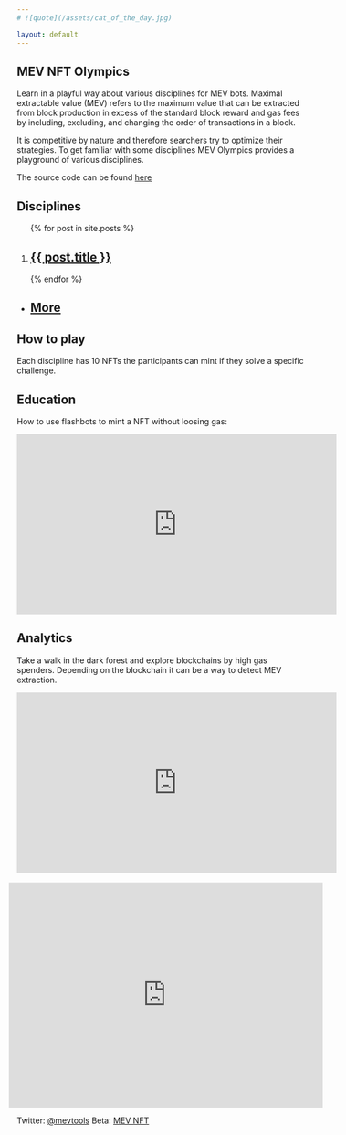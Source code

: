 ```yaml
---
# ![quote](/assets/cat_of_the_day.jpg)

layout: default
---
```

## MEV NFT Olympics

Learn in a playful way about various disciplines for MEV bots.
Maximal extractable value (MEV) refers to the maximum value that can be extracted from block production in excess of the standard block reward and gas fees by including, excluding, and changing the order of transactions in a block.

It is competitive by nature and therefore searchers try to optimize their strategies. To get familiar with some disciplines MEV Olympics provides a playground of various disciplines.

The source code can be found [here](https://github.com/franz101/mev-olympics)


## Disciplines


<ol>
{% for post in site.posts %}
<li>
<h2><a href="{{ post.url }}">{{ post.title }}</a></h2>
 
</li>
{% endfor %}
</ol>

<ul>
<li>
<h2><a href="/posts">More</a></h2>
 </li>
 </ul>



## How to play

Each discipline has 10 NFTs the participants can mint if they solve a specific challenge.

## Education

How to use flashbots to mint a NFT without loosing gas:
<iframe width="560" height="315" src="https://www.youtube.com/embed/1ve1YIpDs_I" title="YouTube video player" frameborder="0" allow="accelerometer; autoplay; clipboard-write; encrypted-media; gyroscope; picture-in-picture" allowfullscreen></iframe>


## Analytics

Take a walk in the dark forest and explore blockchains by high gas spenders.
Depending on the blockchain it can be a way to detect MEV extraction.
<iframe width="560" height="315" style="background-color: white;" src="https://dune.com/embeds/1130931/1931504/5f0d7cf4-0e9d-4e79-a5a5-80ed0d8d7b6d" title="Dune Analytics" frameborder="0"></iframe>



<br/>
<br/>
<iframe src="https://docs.google.com/forms/d/e/1FAIpQLSfm4uuVVQP3tw4-NMQy_2OSNwiQhVsFZTVjZIfh4UhdlX_Crg/viewform?embedded=true" width="550" height="394"  style="margin-left: -2.8%" frameborder="0" marginheight="0" marginwidth="0">Loading…</iframe>


Twitter: [@mevtools](https://twitter.com/mevtools)
Beta: [MEV NFT](https://nft.mev.tools)
